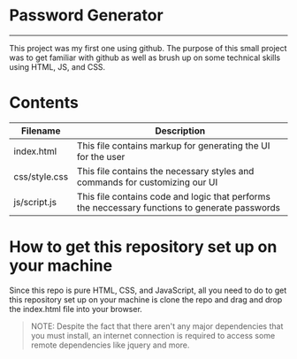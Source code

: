 # Password Generator
---
This project was my first one using github. The purpose of this small project was to get familiar with github as well as brush up on some technical skills using HTML, JS, and CSS. 

# Contents
| Filename | Description |
| -------- | ----------- |
| index.html | This file contains markup for generating the UI for the user | 
| css/style.css | This file contains the necessary styles and commands for customizing our UI |
| js/script.js | This file contains code and logic that performs the neccessary functions to generate passwords |

# How to get this repository set up on your machine

Since this repo is pure HTML, CSS, and JavaScript, all you need to do to get this repository set up on your machine is clone the repo and drag and drop the index.html file into your browser.

> NOTE: Despite the fact that there aren't any major dependencies that you must install, an internet connection is required to access some remote dependencies like jquery and more.

